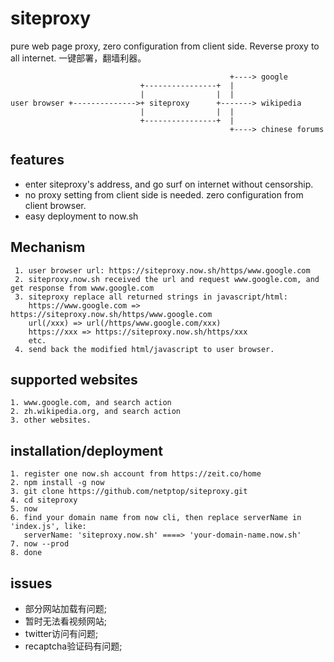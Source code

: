 # siteproxy
pure web page proxy, zero configuration from client side. Reverse proxy to all internet. 一键部署，翻墙利器。

```
                                                 +----> google
                             +----------------+  |
                             |                |  |
user browser +-------------->+ siteproxy      +-------> wikipedia
                             |                |  |
                             +----------------+  |
                                                 +----> chinese forums
```

## features
- enter siteproxy's address, and go surf on internet without censorship.
- no proxy setting from client side is needed. zero configuration from client browser.
- easy deployment to now.sh

## Mechanism
```
 1. user browser url: https://siteproxy.now.sh/https/www.google.com
 2. siteproxy.now.sh received the url and request www.google.com, and get response from www.google.com
 3. siteproxy replace all returned strings in javascript/html:
    https://www.google.com => https://siteproxy.now.sh/https/www.google.com
    url(/xxx) => url(/https/www.google.com/xxx)
    https://xxx => https://siteproxy.now.sh/https/xxx
    etc.
 4. send back the modified html/javascript to user browser.
```

## supported websites
```
1. www.google.com, and search action
2. zh.wikipedia.org, and search action
3. other websites.
```

## installation/deployment
```
1. register one now.sh account from https://zeit.co/home
2. npm install -g now
3. git clone https://github.com/netptop/siteproxy.git
4. cd siteproxy
5. now
6. find your domain name from now cli, then replace serverName in 'index.js', like:
   serverName: 'siteproxy.now.sh' ====> 'your-domain-name.now.sh'
7. now --prod
8. done
```

## issues
- 部分网站加载有问题;
- 暂时无法看视频网站;
- twitter访问有问题;
- recaptcha验证码有问题;
